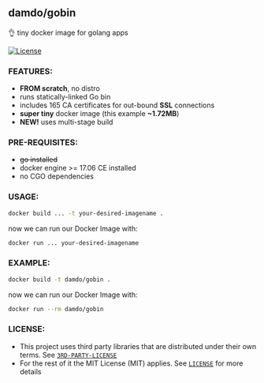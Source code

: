 ## damdo/gobin

:ok_hand: tiny docker image for golang apps

[![License](https://img.shields.io/badge/license-MIT-green.svg?style=flat)](https://github.com/damdo/gobin/blob/master/LICENSE)

### FEATURES:
- **FROM scratch**, no distro
- runs statically-linked Go bin 
- includes 165 CA certificates for out-bound **SSL** connections
- **super tiny** docker image (this example **~1.72MB**)
- **NEW!** uses multi-stage build

### PRE-REQUISITES:
- ~~go installed~~
- docker engine >= 17.06 CE installed
- no CGO dependencies

### USAGE:

```sh
docker build ... -t your-desired-imagename .
```

now we can run our Docker Image with:
```sh
docker run ... your-desired-imagename
```

### EXAMPLE:

```sh
docker build -t damdo/gobin .
```

now we can run our Docker Image with:
```sh
docker run --rm damdo/gobin
```

### LICENSE:
- This project uses third party libraries that are distributed under their own terms. See [`3RD-PARTY-LICENSE`](https://github.com/damdo/gobin/blob/master/3RD-PARTY-LICENSE)
- For the rest of it the MIT License (MIT) applies. See [`LICENSE`](https://github.com/damdo/gobin/blob/master/LICENSE) for more details

